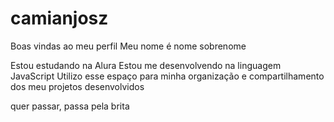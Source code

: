 # camianjosz
Boas vindas ao meu perfil 
Meu nome é nome sobrenome

Estou estudando na Alura
Estou me desenvolvendo na linguagem JavaScript
Utilizo esse espaço para minha organização e compartilhamento dos meu projetos desenvolvidos 

quer passar, passa pela brita
